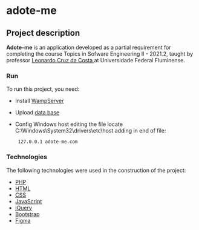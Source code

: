 # adote-me


## Project description
<b>Adote-me</b> is an application developed as a partial requirement for completing the course Topics in Sofware Engineering II - 2021.2, taught by professor <a href="http://www.ic.uff.br/index.php/pt/pessoas/168-docente?docente=39" target="_blank"> Leonardo Cruz da Costa </a> at Universidade Federal Fluminense.

### Run

To run this project, you need:

- Install [WampServer](https://www.wampserver.com/en/)
- Upload [data base](https://github.com/mathunes/adote-me/blob/main/dump.sql)
- Config Windows host editing the file locate C:\Windows\System32\drivers\etc\host adding in end of file:

       127.0.0.1 adote-me.com
   
### Technologies

The following technologies were used in the construction of the project:

- [PHP](https://www.php.net/)
- [HTML](https://www.w3schools.com/html/)
- [CSS](https://www.w3schools.com/css/)
- [JavaScript](https://www.javascript.com/)
- [jQuery](https://jquery.com/)
- [Bootstrap](https://getbootstrap.com/)
- [Figma](https://www.figma.com/)
